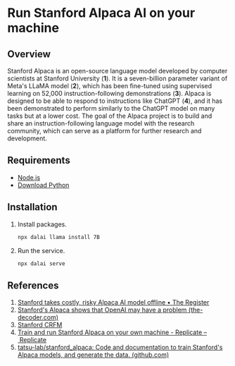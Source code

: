 # Run Stanford Alpaca AI on your machine

## Overview

Stanford Alpaca is an open-source language model developed by computer scientists at Stanford University (**1**). It is a seven-billion parameter variant of Meta's LLaMA model (**2**), which has been fine-tuned using supervised learning on 52,000 instruction-following demonstrations (**3**). Alpaca is designed to be able to respond to instructions like ChatGPT (**4**), and it has been demonstrated to perform similarly to the ChatGPT model on many tasks but at a lower cost. The goal of the Alpaca project is to build and share an instruction-following language model with the research community, which can serve as a platform for further research and development.

## Requirements

- [Node.js](https://nodejs.org/en)
- [Download Python](https://www.python.org/downloads/)

## Installation

1. Install packages.
    ```bash
    npx dalai llama install 7B
    ```
2. Run the service.
    ```bash
    npx dalai serve 
    ```

## References

1. [Stanford takes costly, risky Alpaca AI model offline • The Register](https://www.theregister.com/2023/03/21/stanford_ai_alpaca_taken_offline/)
2. [Stanford's Alpaca shows that OpenAI may have a problem (the-decoder.com)](https://the-decoder.com/stanfords-alpaca-shows-that-openai-may-have-a-problem/)
3. [Stanford CRFM](https://crfm.stanford.edu/2023/03/13/alpaca.html)
4. [Train and run Stanford Alpaca on your own machine - Replicate – Replicate](https://replicate.com/blog/replicate-alpaca)
5. [tatsu-lab/stanford_alpaca: Code and documentation to train Stanford's Alpaca models, and generate the data. (github.com)](https://github.com/tatsu-lab/stanford_alpaca)
